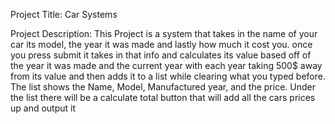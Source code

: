 Project Title: Car Systems

Project Description: This Project is a system that takes in the name of your car its model, the year it was made and lastly how much it cost you. 
once you press submit it takes in that info and calculates its value based off of the year it was made and the current year with each year taking 500$ away from its value and then adds it to a list while clearing what you typed before.
The list shows the Name, Model, Manufactured year, and the price.
Under the list there will be a calculate total button that will add all the cars prices up and output it
